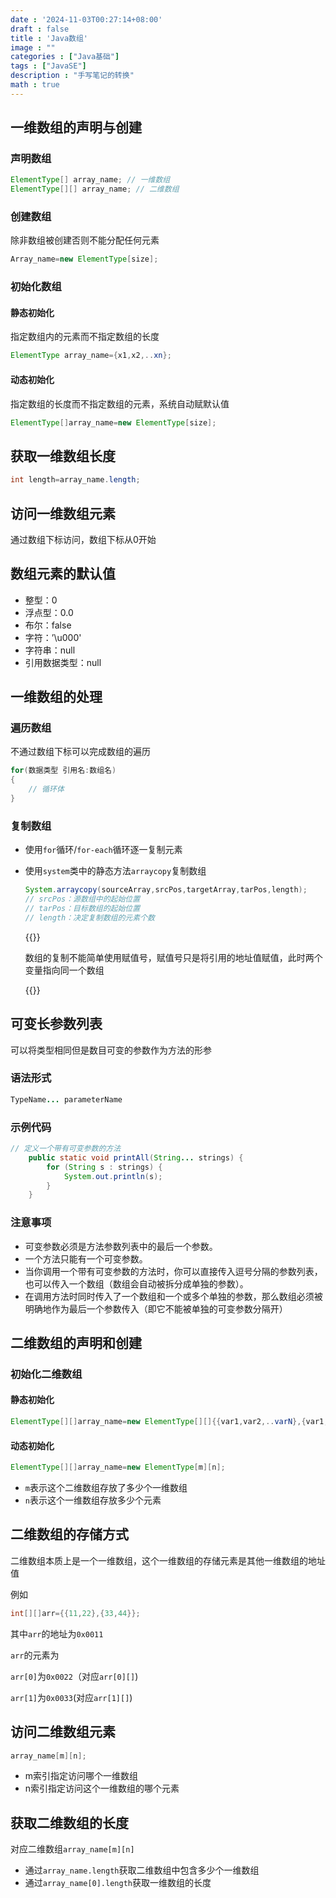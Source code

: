 ```yaml
---
date : '2024-11-03T00:27:14+08:00'
draft : false
title : 'Java数组'
image : ""
categories : ["Java基础"]
tags : ["JavaSE"]
description : "手写笔记的转换"
math : true
---
```


## 一维数组的声明与创建

### 声明数组

```java
ElementType[] array_name; // 一维数组
ElementType[][] array_name; // 二维数组
```

### 创建数组

 除非数组被创建否则不能分配任何元素

```java
Array_name=new ElementType[size];
```

### 初始化数组

#### 静态初始化

指定数组内的元素而不指定数组的长度

```java
ElementType array_name={x1,x2,..xn};
```

#### 动态初始化

指定数组的长度而不指定数组的元素，系统自动赋默认值

```java
ElementType[]array_name=new ElementType[size];
```



## 获取一维数组长度

```java
int length=array_name.length;
```

## 访问一维数组元素

通过数组下标访问，数组下标从0开始

## 数组元素的默认值

- 整型：0
- 浮点型：0.0
- 布尔：false
- 字符：’\u000'
- 字符串：null
- 引用数据类型：null

## 一维数组的处理

### 遍历数组

不通过数组下标可以完成数组的遍历

```java
for(数据类型 引用名:数组名)
{
	// 循环体
}
```

### 复制数组

- 使用`for`循环/`for-each`循环逐一复制元素

- 使用`system`类中的静态方法`arraycopy`复制数组

  ```java
  System.arraycopy(sourceArray,srcPos,targetArray,tarPos,length);
  // srcPos：源数组中的起始位置
  // tarPos：目标数组的起始位置
  // length：决定复制数组的元素个数
  ```

  

  {{<notice tip>}}

  数组的复制不能简单使用赋值号，赋值号只是将引用的地址值赋值，此时两个变量指向同一个数组

  {{</notice>}}

## 可变长参数列表

可以将类型相同但是数目可变的参数作为方法的形参

### 语法形式

```java
TypeName... parameterName
```



### 示例代码

```java
// 定义一个带有可变参数的方法
    public static void printAll(String... strings) {
        for (String s : strings) {
            System.out.println(s);
        }
    }

```



### 注意事项

- 可变参数必须是方法参数列表中的最后一个参数。
- 一个方法只能有一个可变参数。
- 当你调用一个带有可变参数的方法时，你可以直接传入逗号分隔的参数列表，也可以传入一个数组（数组会自动被拆分成单独的参数）。
- 在调用方法时同时传入了一个数组和一个或多个单独的参数，那么数组必须被明确地作为最后一个参数传入（即它不能被单独的可变参数分隔开）

## 二维数组的声明和创建

### 初始化二维数组

#### 静态初始化

```java
ElementType[][]array_name=new ElementType[][]{{var1,var2,..varN},{var1,var2,..varN}};
```

#### 动态初始化

```java
ElementType[][]array_name=new ElementType[m][n];
```

- `m`表示这个二维数组存放了多少个一维数组
- `n`表示这个一维数组存放多少个元素

## 二维数组的存储方式

二维数组本质上是一个一维数组，这个一维数组的存储元素是其他一维数组的地址值

例如

```java
int[][]arr={{11,22},{33,44}};
```

其中`arr`的地址为`0x0011`

`arr`的元素为

`arr[0]`为`0x0022`（对应`arr[0][]`)

`arr[1]`为`0x0033`(对应`arr[1][]`)

## 访问二维数组元素

```java
array_name[m][n];
```

- m索引指定访问哪个一维数组
- n索引指定访问这个一维数组的哪个元素

## 获取二维数组的长度

对应二维数组`array_name[m][n]`

- 通过`array_name.length`获取二维数组中包含多少个一维数组
- 通过`array_name[0].length`获取一维数组的长度
